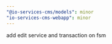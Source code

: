 ```yaml
---
"@io-services-cms/models": minor
"io-services-cms-webapp": minor
---
```


add edit service and transaction on fsm
